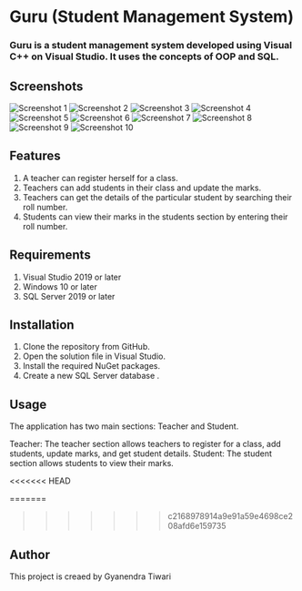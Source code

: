 # Guru (Student Management System)

### Guru is a student management system developed using Visual C++ on Visual Studio. It uses the concepts of OOP and SQL.

## Screenshots

![Screenshot 1](ss1.png)
![Screenshot 2](ss2.png)
![Screenshot 3](ss3.png)
![Screenshot 4](ss4.png)
![Screenshot 5](ss5.png)
![Screenshot 6](ss6.png)
![Screenshot 7](ss7.png)
![Screenshot 8](ss8.png)
![Screenshot 9](ss9.png)
![Screenshot 10](ss10.png)

## Features

1. A teacher can register herself for a class.
2. Teachers can add students in their class and update the marks.
3. Teachers can get the details of the particular student by searching their roll number.
4. Students can view their marks in the students section by entering their roll number.

## Requirements

1. Visual Studio 2019 or later
2. Windows 10 or later
3. SQL Server 2019 or later

## Installation

1. Clone the repository from GitHub.
2. Open the solution file in Visual Studio.
3. Install the required NuGet packages.
4. Create a new SQL Server database .

## Usage

The application has two main sections: Teacher and Student.

Teacher: The teacher section allows teachers to register for a class, add students, update marks, and get student details.
Student: The student section allows students to view their marks.

<<<<<<< HEAD


=======
>>>>>>> c2168978914a9e91a59e4698ce208afd6e159735
## Author

This project is creaed by Gyanendra Tiwari
